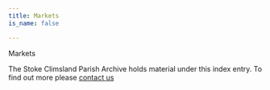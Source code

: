 ```yaml
---
title: Markets
is_name: false

---
```


Markets


The Stoke Climsland Parish Archive holds material under this index entry. To find out more please [contact us](/contact/)
